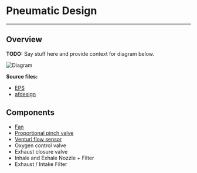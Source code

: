 # Pneumatic Design

-------------

## Overview

**TODO:** Say stuff here and provide context for diagram below.

![Diagram](assets/pneumatic-diagram.png)

**Source files:**

* [EPS](assets/pneumatic-diagram.eps)
* [afdesign](assets/pneumatic-diagram.afdesign)

## Components

- [Fan](../../research-development/project-fan)
- [Proportional pinch valve](../../research-development/project-pinch-valve)
- [Venturi flow sensor](../../research-development/project-venturi)
- Oxygen control valve
- Exhaust closure valve
- Inhale and Exhale Nozzle + Filter
- Exhaust / Intake Filter
